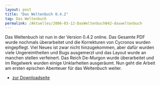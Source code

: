 ```yaml
---
layout: post
title: "Das Weltenbuch 0.4.2"
tag: Das Weltenbuch
permalink: /Aktuelles/2006-03-12-DasWeltenbuch042-dasweltenbuch
---
```


Das Weltenbuch ist nun in der Version 0.4.2 online. Das Gesamte PDF wurde nochmals überarbeitet und die Korrekturen von Cycronos wurden eingepflegt. Viel Neues ist zwar nicht hinzugekommen, aber dafür wurden viele Ungereimtheiten und Bugs ausgemerzt und das Layout wurde an manchen stellen verfeinert. Das Reich De-Murgon wurde überarbeitet und im Regelwerk wurden einige Unklarheiten ausgeräumt. Nun geht die Arbeit am ersten epischen Abenteuer für das Weltenbuch weiter.

- [zur Downloadseite](https://dasweltenbuch.jcgames.de/Publikationen/)



